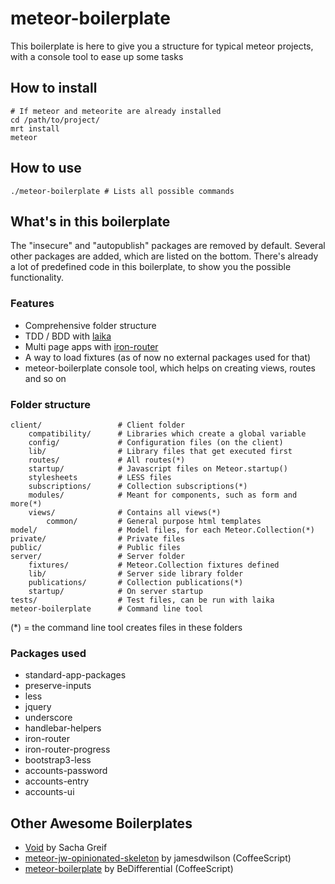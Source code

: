 # meteor-boilerplate

This boilerplate is here to give you a structure for typical meteor projects, with a console tool to ease up some tasks

## How to install
```
# If meteor and meteorite are already installed
cd /path/to/project/
mrt install
meteor
```

## How to use
```
./meteor-boilerplate # Lists all possible commands 
```

## What's in this boilerplate

The "insecure" and "autopublish" packages are removed by default. Several other packages are added, which are listed on the bottom. There's already a lot of predefined code in this boilerplate, to show you the possible functionality.

### Features

* Comprehensive folder structure
* TDD / BDD with [laika](http://arunoda.github.io/laika/)
* Multi page apps with [iron-router](https://github.com/EventedMind/iron-router)
* A way to load fixtures (as of now no external packages used for that)
* meteor-boilerplate console tool, which helps on creating views, routes and so on


### Folder structure

```
client/ 				# Client folder
    compatibility/      # Libraries which create a global variable
    config/             # Configuration files (on the client)
	lib/                # Library files that get executed first
    routes/             # All routes(*)
    startup/            # Javascript files on Meteor.startup()
    stylesheets         # LESS files
    subscriptions/      # Collection subscriptions(*)
    modules/            # Meant for components, such as form and more(*)
	views/			    # Contains all views(*)
	    common/         # General purpose html templates
model/  				# Model files, for each Meteor.Collection(*)
private/                # Private files
public/                 # Public files
server/					# Server folder
    fixtures/           # Meteor.Collection fixtures defined
    lib/                # Server side library folder
    publications/       # Collection publications(*)
    startup/            # On server startup
tests/					# Test files, can be run with laika
meteor-boilerplate		# Command line tool
```

(*) = the command line tool creates files in these folders

### Packages used

* standard-app-packages
* preserve-inputs
* less
* jquery
* underscore
* handlebar-helpers
* iron-router
* iron-router-progress
* bootstrap3-less
* accounts-password
* accounts-entry
* accounts-ui

## Other Awesome Boilerplates

- [Void](https://github.com/SachaG/Void) by Sacha Greif
- [meteor-jw-opinionated-skeleton](https://github.com/jamesdwilson/meteor-jw-opinionated-skeleton) by jamesdwilson (CoffeeScript)
- [meteor-boilerplate](https://github.com/BeDifferential/meteor-boilerplate) by BeDifferential (CoffeeScript)
